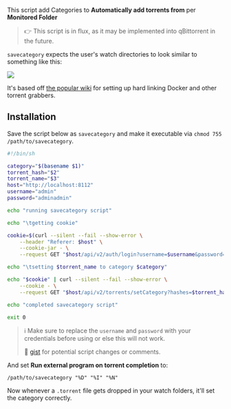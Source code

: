 This script add Categories to **Automatically add torrents from** per **Monitored Folder**

> :point_right: This script is in flux, as it may be implemented into qBittorrent in the future.

`savecategory` expects the user's watch directories to look similar to something like this:

![](https://i.imgur.com/HBvxmUt.png)

It's based off [the popular wiki](https://old.reddit.com/r/usenet/wiki/docker) for setting up hard linking Docker and other torrent grabbers.

## Installation

Save the script below as `savecategory` and make it executable via `chmod 755 /path/to/savecategory`.

```bash
#!/bin/sh

category="$(basename $1)"
torrent_hash="$2"
torrent_name="$3"
host="http://localhost:8112"
username="admin"
password="adminadmin"

echo "running savecategory script"

echo "\tgetting cookie"

cookie=$(curl --silent --fail --show-error \
    --header "Referer: $host" \
    --cookie-jar - \
    --request GET "$host/api/v2/auth/login?username=$username&password=$password")

echo "\tsetting $torrent_name to category $category"

echo "$cookie" | curl --silent --fail --show-error \
    --cookie - \
    --request GET "$host/api/v2/torrents/setCategory?hashes=$torrent_hash&category=$category"

echo "completed savecategory script"

exit 0

```

> :information_source: Make sure to replace the `username` and `password` with your credentials before using or else this will not work.
> 
> :link: [gist](https://gist.github.com/jef/e29126da5953c331310c1b6c58502be0) for potential script changes or comments.

And set **Run external program on torrent completion** to:

`/path/to/savecategory "%D" "%I" "%N"`

Now whenever a `.torrent` file gets dropped in your watch folders, it'll set the category correctly.